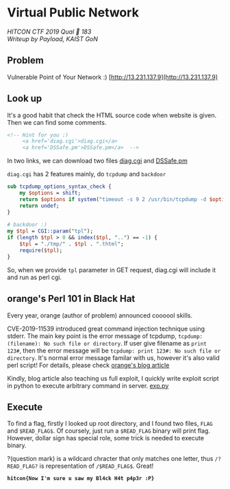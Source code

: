 # Virtual Public Network
*HITCON CTF 2019 Qual 🍊 183*<br>
*Writeup by Payload, KAIST GoN*


## Problem

Vulnerable Point of Your Network :)
[http://13.231.137.9](http://13.231.137.9)

## Look up

It's a good habit that check the HTML source code when website is given. Then we can find some comments.

```html
<!-- Hint for you :)
     <a href='diag.cgi'>diag.cgi</a>
     <a href='DSSafe.pm'>DSSafe.pm</a>  -->
```

In two links, we can download two files [diag.cgi](src/diag.cgi) and [DSSafe.pm](src/DSSafe.pm)

`diag.cgi` has 2 features mainly, do `tcpdump` and `backdoor`

```perl
sub tcpdump_options_syntax_check {
    my $options = shift;
    return $options if system("timeout -s 9 2 /usr/bin/tcpdump -d $options >/dev/null 2>&1") == 0;
    return undef;
}
 
# backdoor :)
my $tpl = CGI::param("tpl");
if (length $tpl > 0 && index($tpl, "..") == -1) {
    $tpl = "./tmp/" . $tpl . ".thtml";
    require($tpl);
}
```

So, when we provide `tpl` parameter in GET request, diag.cgi will include it and run as perl cgi.


## orange's Perl 101 in Black Hat

Every year, orange (author of problem) announced coooool skills.

CVE-2019-11539 introduced great command injection technique using stderr. The main key point is the error message of tcpdump, `tcpdump: (filename): No such file or directory`. If user give filename as `print 123#`, then the error message will be `tcpdump: print 123#: No such file or directory`. It's normal error message familar with us, however it's also valid perl script! For details, please check [orange's blog article](http://blog.orange.tw/2019/09/attacking-ssl-vpn-part-3-golden-pulse-secure-rce-chain.html)

Kindly, blog article also teaching us full exploit, I quickly write exploit script in python to execute arbitrary command in server. [exp.py](./exp.py)

## Execute

To find a flag, firstly I looked up root directory, and I found two files, `FLAG` and `$READ_FLAG$`. Of coursely, just run a `$READ_FLAG` binary will print flag. However, dollar sign has special role, some trick is needed to execute binary. 

?(question mark) is a wildcard chracter that only matches one letter, thus `/?READ_FLAG?` is representation of `/$READ_FLAG$`. Great!

**`hitcon{Now I'm sure u saw my Bl4ck H4t p4p3r :P}`**

